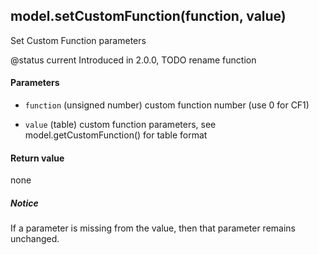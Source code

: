 <!-- This file was generated by the script. Do not edit it, any changes will be lost! -->

## model.setCustomFunction(function, value)



Set Custom Function parameters

@status current Introduced in 2.0.0, TODO rename function 


#### Parameters

* `function` (unsigned number) custom function number (use 0 for CF1)

* `value` (table) custom function parameters, see model.getCustomFunction() for table format



#### Return value

none

##### Notice
If a parameter is missing from the value, then 
that parameter remains unchanged.



